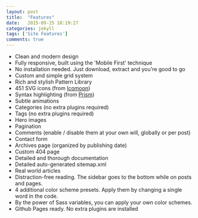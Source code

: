 ```yaml
---
layout: post
title:  "Features"
date:   2015-09-25 18:19:27
categories: jekyll
tags: ['Site Features']
comments: true
---
```

- Clean and modern design
- Fully responsive, built using the 'Mobile First' technique
- No installation needed. Just download, extract and you're good to go
- Custom and simple grid system
- Rich and stylish Pattern Library
- 451 SVG icons (from [Icomoon](https://icomoon.io/))
- Syntax highlighting (from [Prism](http://prismjs.com/))
- Subtle animations
- Categories (no extra plugins required)
- Tags (no extra plugins required)
- Hero images
- Pagination
- Comments (enable / disable them at your own will, globally or per post)
- Contact form
- Archives page (organized by publishing date)
- Custom 404 page
- Detailed and thorough documentation
- Detailed auto-generated sitemap.xml
- Real world articles
- Distraction-free reading. The sidebar goes to the bottom while on posts and pages.
- 4 additional color scheme presets. Apply them by changing a single word in the code.
- By the power of Sass variables, you can apply your own color schemes.
- Github Pages ready. No extra plugins are installed
